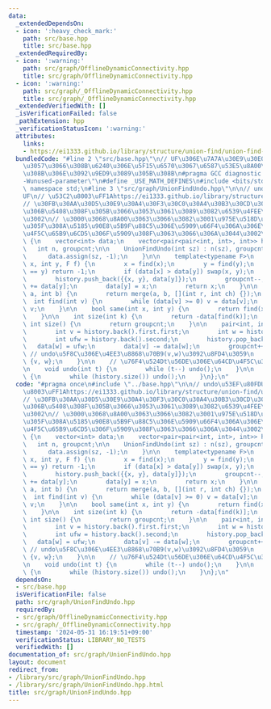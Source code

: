 ```yaml
---
data:
  _extendedDependsOn:
  - icon: ':heavy_check_mark:'
    path: src/base.hpp
    title: src/base.hpp
  _extendedRequiredBy:
  - icon: ':warning:'
    path: src/graph/OfflineDynamicConnectivity.hpp
    title: src/graph/OfflineDynamicConnectivity.hpp
  - icon: ':warning:'
    path: src/graph/_OfflineDynamicConnectivity.hpp
    title: src/graph/_OfflineDynamicConnectivity.hpp
  _extendedVerifiedWith: []
  _isVerificationFailed: false
  _pathExtension: hpp
  _verificationStatusIcon: ':warning:'
  attributes:
    links:
    - https://ei1333.github.io/library/structure/union-find/union-find-undo.cpp
  bundledCode: "#line 2 \"src/base.hpp\"\n// UF\u306E\u7A7A\u30E9\u30E0\u30C0\u6E21\
    \u3057\u3066\u308B\u6240\u306E\u5F15\u6570\u3067\u6587\u53E5\u8A00\u308F\u308C\
    \u308B\u306E\u3092\u9ED9\u3089\u305B\u308B\n#pragma GCC diagnostic ignored \"\
    -Wunused-parameter\"\n#define _USE_MATH_DEFINES\n#include <bits/stdc++.h>\nusing\
    \ namespace std;\n#line 3 \"src/graph/UnionFindUndo.hpp\"\n\n// undo\u53EF\u80FD\
    UF\n// \u53C2\u8003\uFF1Ahttps://ei1333.github.io/library/structure/union-find/union-find-undo.cpp\n\
    // \u30FB\u30AA\u30D5\u30E9\u30A4\u30F3\u30C0\u30A4\u30B3\u30CD\u306E\u6539\u4FEE\
    \u306B\u5408\u308F\u305B\u3066\u3053\u3061\u3089\u3082\u6539\u4FEE\u3057\u305F\
    \u3002\n// \u3000\u3068\u8A00\u3063\u3066\u3082\u3001\u975E\u518D\u5E30\u5316\u3057\
    \u305F\u308A\u5185\u90E8\u5B9F\u88C5\u306E\u5909\u66F4\u306A\u306E\u3067\u64CD\
    \u4F5C\u65B9\u6CD5\u306F\u5909\u308F\u3063\u3066\u306A\u3044\u3002\nstruct UnionFindUndo\
    \ {\n    vector<int> data;\n    vector<pair<pair<int, int>, int>> history;\n \
    \   int n, groupcnt;\n\n    UnionFindUndo(int sz) : n(sz), groupcnt(sz) {\n  \
    \      data.assign(sz, -1);\n    }\n\n    template<typename F>\n    int merge(int\
    \ x, int y, F f) {\n        x = find(x);\n        y = find(y);\n        if (x\
    \ == y) return -1;\n        if (data[x] > data[y]) swap(x, y);\n        f(x, y);\n\
    \        history.push_back({{x, y}, data[y]});\n        groupcnt--;\n        data[x]\
    \ += data[y];\n        data[y] = x;\n        return x;\n    }\n\n    int merge(int\
    \ a, int b) {\n        return merge(a, b, [](int r, int ch) {});\n    }\n\n  \
    \  int find(int v) {\n        while (data[v] >= 0) v = data[v];\n        return\
    \ v;\n    }\n\n    bool same(int x, int y) {\n        return find(x) == find(y);\n\
    \    }\n\n    int size(int k) {\n        return -data[find(k)];\n    }\n\n   \
    \ int size() {\n        return groupcnt;\n    }\n\n    pair<int, int> undo() {\n\
    \        int v = history.back().first.first;\n        int w = history.back().first.second;\n\
    \        int ufw = history.back().second;\n        history.pop_back();\n     \
    \   data[w] = ufw;\n        data[v] -= data[w];\n        groupcnt++;\n       \
    \ // undo\u5F8C\u306E\u4EE3\u8868\u70B9(v,w)\u3092\u8FD4\u3059\n        return\
    \ {v, w};\n    }\n\n    // \u76F4\u524Dt\u56DE\u306E\u64CD\u4F5C\u3092\u623B\u3059\
    \n    void undo(int t) {\n        while (t--) undo();\n    }\n\n    void rollback()\
    \ {\n        while (history.size()) undo();\n    }\n};\n"
  code: "#pragma once\n#include \"../base.hpp\"\n\n// undo\u53EF\u80FDUF\n// \u53C2\
    \u8003\uFF1Ahttps://ei1333.github.io/library/structure/union-find/union-find-undo.cpp\n\
    // \u30FB\u30AA\u30D5\u30E9\u30A4\u30F3\u30C0\u30A4\u30B3\u30CD\u306E\u6539\u4FEE\
    \u306B\u5408\u308F\u305B\u3066\u3053\u3061\u3089\u3082\u6539\u4FEE\u3057\u305F\
    \u3002\n// \u3000\u3068\u8A00\u3063\u3066\u3082\u3001\u975E\u518D\u5E30\u5316\u3057\
    \u305F\u308A\u5185\u90E8\u5B9F\u88C5\u306E\u5909\u66F4\u306A\u306E\u3067\u64CD\
    \u4F5C\u65B9\u6CD5\u306F\u5909\u308F\u3063\u3066\u306A\u3044\u3002\nstruct UnionFindUndo\
    \ {\n    vector<int> data;\n    vector<pair<pair<int, int>, int>> history;\n \
    \   int n, groupcnt;\n\n    UnionFindUndo(int sz) : n(sz), groupcnt(sz) {\n  \
    \      data.assign(sz, -1);\n    }\n\n    template<typename F>\n    int merge(int\
    \ x, int y, F f) {\n        x = find(x);\n        y = find(y);\n        if (x\
    \ == y) return -1;\n        if (data[x] > data[y]) swap(x, y);\n        f(x, y);\n\
    \        history.push_back({{x, y}, data[y]});\n        groupcnt--;\n        data[x]\
    \ += data[y];\n        data[y] = x;\n        return x;\n    }\n\n    int merge(int\
    \ a, int b) {\n        return merge(a, b, [](int r, int ch) {});\n    }\n\n  \
    \  int find(int v) {\n        while (data[v] >= 0) v = data[v];\n        return\
    \ v;\n    }\n\n    bool same(int x, int y) {\n        return find(x) == find(y);\n\
    \    }\n\n    int size(int k) {\n        return -data[find(k)];\n    }\n\n   \
    \ int size() {\n        return groupcnt;\n    }\n\n    pair<int, int> undo() {\n\
    \        int v = history.back().first.first;\n        int w = history.back().first.second;\n\
    \        int ufw = history.back().second;\n        history.pop_back();\n     \
    \   data[w] = ufw;\n        data[v] -= data[w];\n        groupcnt++;\n       \
    \ // undo\u5F8C\u306E\u4EE3\u8868\u70B9(v,w)\u3092\u8FD4\u3059\n        return\
    \ {v, w};\n    }\n\n    // \u76F4\u524Dt\u56DE\u306E\u64CD\u4F5C\u3092\u623B\u3059\
    \n    void undo(int t) {\n        while (t--) undo();\n    }\n\n    void rollback()\
    \ {\n        while (history.size()) undo();\n    }\n};\n"
  dependsOn:
  - src/base.hpp
  isVerificationFile: false
  path: src/graph/UnionFindUndo.hpp
  requiredBy:
  - src/graph/OfflineDynamicConnectivity.hpp
  - src/graph/_OfflineDynamicConnectivity.hpp
  timestamp: '2024-05-31 16:19:51+09:00'
  verificationStatus: LIBRARY_NO_TESTS
  verifiedWith: []
documentation_of: src/graph/UnionFindUndo.hpp
layout: document
redirect_from:
- /library/src/graph/UnionFindUndo.hpp
- /library/src/graph/UnionFindUndo.hpp.html
title: src/graph/UnionFindUndo.hpp
---
```

